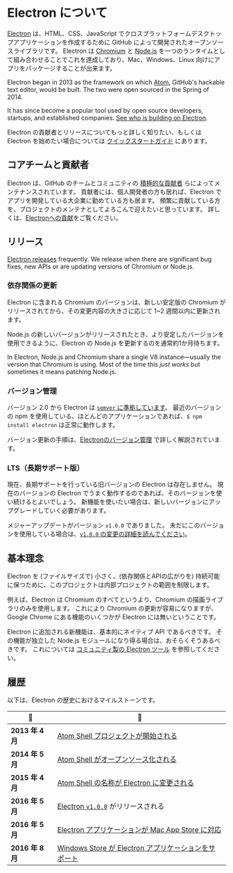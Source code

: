# Electron について

[Electron](https://electronjs.org) は、HTML、CSS、JavaScript でクロスプラットフォームデスクトップアプリケーションを作成するために GitHub によって開発されたオープンソースライブラリです。 Electron は [Chromium](https://www.chromium.org/Home) と [Node.js](https://nodejs.org) を一つのランタイムとして組み合わせることでこれを達成しており、Mac、Windows、Linux 向けにアプリをパッケージすることが出来ます。

Electron began in 2013 as the framework on which [Atom](https://atom.io), GitHub's hackable text editor, would be built. The two were open sourced in the Spring of 2014.

It has since become a popular tool used by open source developers, startups, and established companies. [See who is building on Electron](https://electronjs.org/apps).

Electron の貢献者とリリースについてもっと詳しく知りたい、もしくは Electron を始めたい場合については [クイックスタートガイド](quick-start.md) にあります。

## コアチームと貢献者

Electron は、GitHub のチームとコミュニティの [積極的な貢献者](https://github.com/electron/electron/graphs/contributors) らによってメンテナンスされています。 貢献者には、個人開発者の方も居れば、Electron でアプリを開発している大企業に勤めている方も居ます。 頻繁に貢献している方を、プロジェクトのメンテナとしてよろこんで迎えたいと思っています。 詳しくは、[Electronへの貢献](https://github.com/electron/electron/blob/master/CONTRIBUTING.md)をご覧ください。

## リリース

[Electron releases](https://github.com/electron/electron/releases) frequently. We release when there are significant bug fixes, new APIs or are updating versions of Chromium or Node.js.

### 依存関係の更新

Electron に含まれる Chromium のバージョンは、新しい安定版の Chromium がリリースされてから、その変更内容の大きさに応じて 1~2 週間以内に更新されます。

Node.js の新しいバージョンがリリースされたとき、より安定したバージョンを使用できるように、Electron の Node.js を更新するのを通常約1か月待ちます。

In Electron, Node.js and Chromium share a single V8 instance—usually the version that Chromium is using. Most of the time this _just works_ but sometimes it means patching Node.js.


### バージョン管理

バージョン 2.0 から Electron は [`semver` に準拠しています](https://semver.org)。 最近のバージョンの npm を使用している、ほとんどのアプリケーションであれば、`$ npm install electron` は正常に動作します。

バージョン更新の手順は、[Electronのバージョン管理](electron-versioning.md) で詳しく解説されています。

### LTS（長期サポート版）

現在、長期サポートを行っている旧バージョンの Electron は存在しません。 現在のバージョンの Electron でうまく動作するのであれば、そのバージョンを使い続けるとよいでしょう。 新機能を使いたい場合は、新しいバージョンにアップグレードしていく必要があります。

メジャーアップデートがバージョン `v1.0.0` でありました。 未だにこのバージョンを使用している場合は、[`v1.0.0` の変更の詳細を読んでください](https://electronjs.org/blog/electron-1-0)。

## 基本理念

Electron を (ファイルサイズで) 小さく、(依存関係とAPIの広がりを) 持続可能に保つために、このプロジェクトは内部プロジェクトの範囲を制限します。

例えば、Electron は Chromium のすべてというより、Chromium の描画ライブラリのみを使用します。 これにより Chromium の更新が容易になりますが、Google Chrome にある機能のいくつかが Electron には無いということです。

Electron に追加される新機能は、基本的にネイティブ API であるべきです。 その機能が独立した Node.js モジュールになり得る場合は、おそらくそうあるべきです。 これについては [コミュニティ製の Electron ツール](https://electronjs.org/community) を参照してください。

## 履歴

以下は、Electron の歴史におけるマイルストーンです。

| :calendar:     | :tada:                                                                                                          |
| -------------- | --------------------------------------------------------------------------------------------------------------- |
| **2013 年 4 月** | [Atom Shell プロジェクトが開始される](https://github.com/electron/electron/commit/6ef8875b1e93787fa9759f602e7880f28e8e6b45) |
| **2014 年 5 月** | [Atom Shell がオープンソース化される](https://blog.atom.io/2014/05/06/atom-is-now-open-source.html)                         |
| **2015 年 4 月** | [Atom Shell の名称が Electron に変更される](https://github.com/electron/electron/pull/1389)                               |
| **2016 年 5 月** | [Electron `v1.0.0`](https://electronjs.org/blog/electron-1-0) がリリースされる                                          |
| **2016 年 5 月** | [Electron アプリケーションが Mac App Store に対応](mac-app-store-submission-guide.md)                                       |
| **2016 年 8 月** | [Windows Store が Electron アプリケーションをサポート](windows-store-guide.md)                                                |
